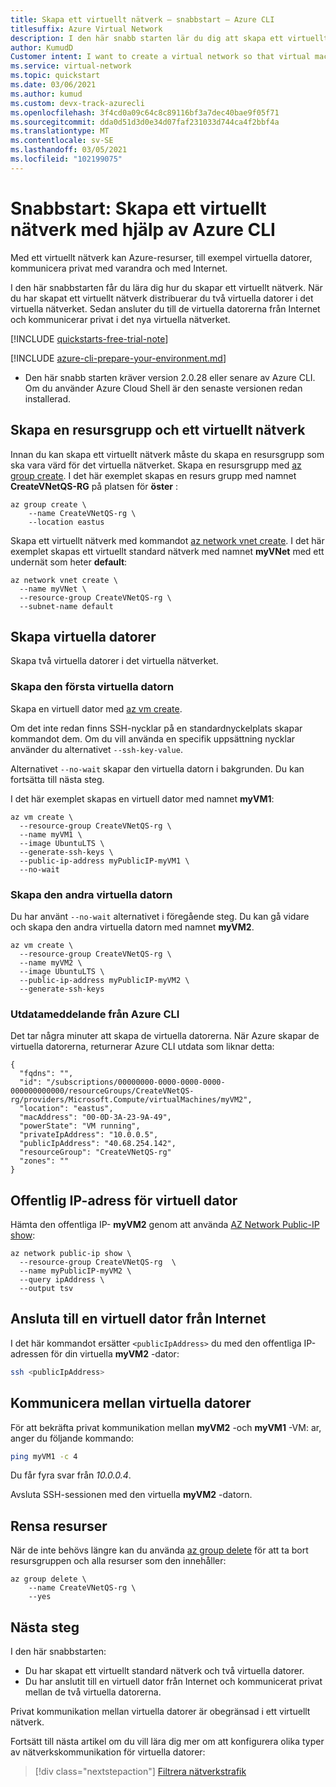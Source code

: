 ```yaml
---
title: Skapa ett virtuellt nätverk – snabbstart – Azure CLI
titlesuffix: Azure Virtual Network
description: I den här snabb starten lär du dig att skapa ett virtuellt nätverk med hjälp av Azure CLI. Ett virtuellt nätverk gör att Azure-resurser kan kommunicera med varandra och med Internet.
author: KumudD
Customer intent: I want to create a virtual network so that virtual machines can communicate with privately with each other and with the internet.
ms.service: virtual-network
ms.topic: quickstart
ms.date: 03/06/2021
ms.author: kumud
ms.custom: devx-track-azurecli
ms.openlocfilehash: 3f4cd0a09c64c8c89116bf3a7dec40bae9f05f71
ms.sourcegitcommit: dda0d51d3d0e34d07faf231033d744ca4f2bbf4a
ms.translationtype: MT
ms.contentlocale: sv-SE
ms.lasthandoff: 03/05/2021
ms.locfileid: "102199075"
---
```

# <a name="quickstart-create-a-virtual-network-using-the-azure-cli"></a>Snabbstart: Skapa ett virtuellt nätverk med hjälp av Azure CLI

Med ett virtuellt nätverk kan Azure-resurser, till exempel virtuella datorer, kommunicera privat med varandra och med Internet. 

I den här snabbstarten får du lära dig hur du skapar ett virtuellt nätverk. När du har skapat ett virtuellt nätverk distribuerar du två virtuella datorer i det virtuella nätverket. Sedan ansluter du till de virtuella datorerna från Internet och kommunicerar privat i det nya virtuella nätverket.

[!INCLUDE [quickstarts-free-trial-note](../../includes/quickstarts-free-trial-note.md)]

[!INCLUDE [azure-cli-prepare-your-environment.md](../../includes/azure-cli-prepare-your-environment.md)]

- Den här snabb starten kräver version 2.0.28 eller senare av Azure CLI. Om du använder Azure Cloud Shell är den senaste versionen redan installerad.

## <a name="create-a-resource-group-and-a-virtual-network"></a>Skapa en resursgrupp och ett virtuellt nätverk

Innan du kan skapa ett virtuellt nätverk måste du skapa en resursgrupp som ska vara värd för det virtuella nätverket. Skapa en resursgrupp med [az group create](/cli/azure/group#az_group_create). I det här exemplet skapas en resurs grupp med namnet **CreateVNetQS-RG** på platsen för **öster** :

```azurecli-interactive
az group create \
    --name CreateVNetQS-rg \
    --location eastus
```

Skapa ett virtuellt nätverk med kommandot [az network vnet create](/cli/azure/network/vnet#az_network_vnet_create). I det här exemplet skapas ett virtuellt standard nätverk med namnet **myVNet** med ett undernät som heter **default**:

```azurecli-interactive
az network vnet create \
  --name myVNet \
  --resource-group CreateVNetQS-rg \
  --subnet-name default
```

## <a name="create-virtual-machines"></a>Skapa virtuella datorer

Skapa två virtuella datorer i det virtuella nätverket.

### <a name="create-the-first-vm"></a>Skapa den första virtuella datorn

Skapa en virtuell dator med [az vm create](/cli/azure/vm#az_vm_create). 

Om det inte redan finns SSH-nycklar på en standardnyckelplats skapar kommandot dem. Om du vill använda en specifik uppsättning nycklar använder du alternativet `--ssh-key-value`. 

Alternativet `--no-wait` skapar den virtuella datorn i bakgrunden. Du kan fortsätta till nästa steg. 

I det här exemplet skapas en virtuell dator med namnet **myVM1**:

```azurecli-interactive
az vm create \
  --resource-group CreateVNetQS-rg \
  --name myVM1 \
  --image UbuntuLTS \
  --generate-ssh-keys \
  --public-ip-address myPublicIP-myVM1 \
  --no-wait
```

### <a name="create-the-second-vm"></a>Skapa den andra virtuella datorn

Du har använt `--no-wait` alternativet i föregående steg. Du kan gå vidare och skapa den andra virtuella datorn med namnet **myVM2**.

```azurecli-interactive
az vm create \
  --resource-group CreateVNetQS-rg \
  --name myVM2 \
  --image UbuntuLTS \
  --public-ip-address myPublicIP-myVM2 \
  --generate-ssh-keys
```

### <a name="azure-cli-output-message"></a>Utdatameddelande från Azure CLI

Det tar några minuter att skapa de virtuella datorerna. När Azure skapar de virtuella datorerna, returnerar Azure CLI utdata som liknar detta:

```output
{
  "fqdns": "",
  "id": "/subscriptions/00000000-0000-0000-0000-000000000000/resourceGroups/CreateVNetQS-rg/providers/Microsoft.Compute/virtualMachines/myVM2",
  "location": "eastus",
  "macAddress": "00-0D-3A-23-9A-49",
  "powerState": "VM running",
  "privateIpAddress": "10.0.0.5",
  "publicIpAddress": "40.68.254.142",
  "resourceGroup": "CreateVNetQS-rg"
  "zones": ""
}
```

## <a name="vm-public-ip"></a>Offentlig IP-adress för virtuell dator

Hämta den offentliga IP- **myVM2** genom att använda [AZ Network Public-IP show](/cli/azure/network/public-ip#az-network-public-ip-show):

```azurecli-interactive
az network public-ip show \
  --resource-group CreateVNetQS-rg  \
  --name myPublicIP-myVM2 \
  --query ipAddress \
  --output tsv
```

## <a name="connect-to-a-vm-from-the-internet"></a>Ansluta till en virtuell dator från Internet

I det här kommandot ersätter `<publicIpAddress>` du med den offentliga IP-adressen för din virtuella **myVM2** -dator:

```bash
ssh <publicIpAddress>
```

## <a name="communicate-between-vms"></a>Kommunicera mellan virtuella datorer

För att bekräfta privat kommunikation mellan **myVM2** -och **myVM1** -VM: ar, anger du följande kommando:

```bash
ping myVM1 -c 4
```

Du får fyra svar från *10.0.0.4*.

Avsluta SSH-sessionen med den virtuella **myVM2** -datorn.

## <a name="clean-up-resources"></a>Rensa resurser

När de inte behövs längre kan du använda [az group delete](/cli/azure/group#az_group_delete) för att ta bort resursgruppen och alla resurser som den innehåller:

```azurecli-interactive
az group delete \
    --name CreateVNetQS-rg \
    --yes
```

## <a name="next-steps"></a>Nästa steg

I den här snabbstarten: 

* Du har skapat ett virtuellt standard nätverk och två virtuella datorer. 
* Du har anslutit till en virtuell dator från Internet och kommunicerat privat mellan de två virtuella datorerna.

Privat kommunikation mellan virtuella datorer är obegränsad i ett virtuellt nätverk. 

Fortsätt till nästa artikel om du vill lära dig mer om att konfigurera olika typer av nätverkskommunikation för virtuella datorer:
> [!div class="nextstepaction"]
> [Filtrera nätverkstrafik](tutorial-filter-network-traffic.md)
